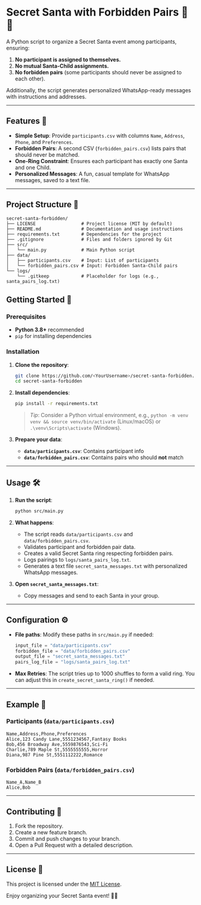 # Secret Santa with Forbidden Pairs 🎅🎁

A Python script to organize a Secret Santa event among participants, ensuring:
1. **No participant is assigned to themselves.**
2. **No mutual Santa-Child assignments.**
3. **No forbidden pairs** (some participants should never be assigned to each other).

Additionally, the script generates personalized WhatsApp-ready messages with instructions and addresses.

---

## Features 🌟

- **Simple Setup**: Provide `participants.csv` with columns `Name`, `Address`, `Phone`, and `Preferences`.
- **Forbidden Pairs**: A second CSV (`forbidden_pairs.csv`) lists pairs that should never be matched.
- **One-Ring Constraint**: Ensures each participant has exactly one Santa and one Child.
- **Personalized Messages**: A fun, casual template for WhatsApp messages, saved to a text file.

---
## Project Structure 📂

```plaintext
secret-santa-forbidden/
├── LICENSE                 # Project license (MIT by default)
├── README.md               # Documentation and usage instructions
├── requirements.txt        # Dependencies for the project
├── .gitignore              # Files and folders ignored by Git
├── src/
│   └── main.py             # Main Python script
├── data/
│   ├── participants.csv    # Input: List of participants
│   └── forbidden_pairs.csv # Input: Forbidden Santa-Child pairs
└── logs/
    └── .gitkeep            # Placeholder for logs (e.g., santa_pairs_log.txt)
```

## Getting Started 🚀

### Prerequisites

- **Python 3.8+** recommended
- `pip` for installing dependencies

### Installation

1. **Clone the repository**:
   ```bash
   git clone https://github.com/<YourUsername>/secret-santa-forbidden.git
   cd secret-santa-forbidden
   ```

2. **Install dependencies**:
   ```bash
   pip install -r requirements.txt
   ```
   > *Tip*: Consider a Python virtual environment, e.g., `python -m venv venv && source venv/bin/activate` (Linux/macOS) or `.\venv\Scripts\activate` (Windows).

3. **Prepare your data**:
   - **`data/participants.csv`**: Contains participant info  
   - **`data/forbidden_pairs.csv`**: Contains pairs who should **not** match

---

## Usage 🛠️

1. **Run the script**:
   ```bash
   python src/main.py
   ```
2. **What happens**:
   - The script reads `data/participants.csv` and `data/forbidden_pairs.csv`.
   - Validates participant and forbidden pair data.
   - Creates a valid Secret Santa ring respecting forbidden pairs.
   - Logs pairings to `logs/santa_pairs_log.txt`.
   - Generates a text file `secret_santa_messages.txt` with personalized WhatsApp messages.

3. **Open `secret_santa_messages.txt`**:
   - Copy messages and send to each Santa in your group.

---

## Configuration ⚙️

- **File paths**: Modify these paths in `src/main.py` if needed:
  ```python
  input_file = "data/participants.csv"
  forbidden_file = "data/forbidden_pairs.csv"
  output_file = "secret_santa_messages.txt"
  pairs_log_file = "logs/santa_pairs_log.txt"
  ```
- **Max Retries**: The script tries up to 1000 shuffles to form a valid ring. You can adjust this in `create_secret_santa_ring()` if needed.

---

## Example 📄

### Participants (`data/participants.csv`)

```csv
Name,Address,Phone,Preferences
Alice,123 Candy Lane,5551234567,Fantasy Books
Bob,456 Broadway Ave,5559876543,Sci-Fi
Charlie,789 Maple St,5555555555,Horror
Diana,987 Pine St,5551112222,Romance
```

### Forbidden Pairs (`data/forbidden_pairs.csv`)

```csv
Name_A,Name_B
Alice,Bob
```

---

## Contributing 🤝

1. Fork the repository.
2. Create a new feature branch.
3. Commit and push changes to your branch.
4. Open a Pull Request with a detailed description.

---

## License 📜

This project is licensed under the [MIT License](./LICENSE).

Enjoy organizing your Secret Santa event! 🎄✨
